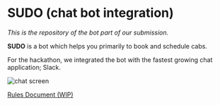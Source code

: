 # SUDO (chat bot integration)

_This is the repository of the bot part of our submission._

**SUDO** is a bot which helps you primarily to book and schedule cabs.

For the hackathon, we integrated the bot with the fastest growing chat application; Slack.

![chat screen](http://himanshu1496.github.io/OlaHackathon/ola_hack/img/slackbot.png)

[Rules Document (WIP)](https://slack-files.com/T0B9Y1M8U-F0BCBDC00-490356b2de)

